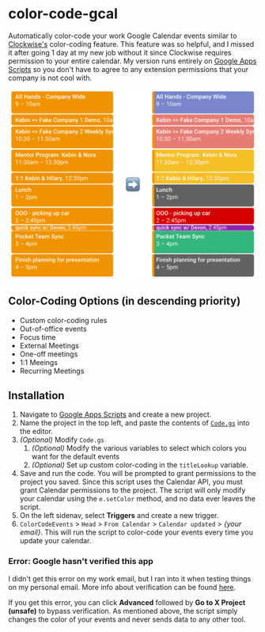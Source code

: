 

# color-code-gcal

Automatically color-code your work Google Calendar events similar to [Clockwise's](https://support.getclockwise.com/hc/en-us/articles/360026978991-Color-Coding-Overview) color-coding feature. This feature was so helpful, and I missed it after going 1 day at my new job without it since Clockwise requires permission to your entire calendar. My version runs entirely on [Google Apps Scripts](https://script.google.com/) so you don't have to agree to any extension permissions that your company is not cool with.

 
  <img src="https://github.com/kevintrankt/color-code-gcal/blob/main/Photos/screenshot.png?raw=true" alt="screenshot" width="600"/>

## Color-Coding Options (in descending priority)

- Custom color-coding rules
- Out-of-office events
- Focus time
- External Meetings
- One-off meetings
- 1:1 Meeings
- Recurring Meetings

  

## Installation

1. Navigate to [Google Apps Scripts](https://script.google.com/home) and create a new project.
2. Name the project in the top left, and paste the contents of [`Code.gs`](https://github.com/kevintrankt/color-code-gcal/blob/main/Code.gs) into the editor.
3. *(Optional)* Modify `Code.gs`
	1.  *(Optional)* Modify the various variables to select which colors you want for the default events
	2.  *(Optional)* Set up custom color-coding in the `titleLookup` variable. 
4. Save and run the code. You will be prompted to grant permissions to the project you saved. 
Since this script uses the Calendar API, you must grant Calendar permissions to the project. The script will only modify your calendar using the `e.setColor` method, and no data ever leaves the script.
5. On the left sidenav, select **Triggers** and create a new trigger.
6.  `ColorCodeEvents` > `Head` > `From Calendar` > `Calendar updated` > *{your email}*. This will run the script to color-code your events every time you update your calendar.

### Error: Google hasn't verified this app
I didn't get this error on my work email, but I ran into it when testing things on my personal email. More info about verification can be found [here](https://developers.google.com/apps-script/guides/client-verification#requesting_verification). 

If you get this error, you can click **Advanced** followed by **Go to X Project (unsafe)** to bypass verification. As mentioned above, the script simply changes the color of your events and never sends data to any other tool. 
